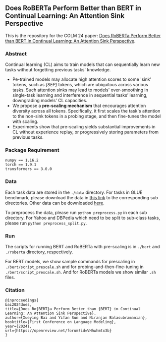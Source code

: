 ## Does RoBERTa Perform Better than BERT in Continual Learning: An Attention Sink Perspective
This is the repository for the COLM 24 paper: [Does RoBERTa Perform Better than BERT in Continual Learning: An Attention Sink Perspective](https://openreview.net/pdf/871a164cc29448a6b9d44abc428bcd4529d60d16.pdf).

### Abstract
Continual learning (CL) aims to train models that can sequentially learn new tasks without forgetting previous tasks' knowledge. 
* Pe-trained models may allocate high attention scores to some 'sink' tokens, such as *[SEP]* tokens, which are ubiquitous across various tasks. Such attention sinks may lead to models' over-smoothing in single-task learning and interference in sequential tasks’ learning, downgrading models' CL capacities.
* We propose a **pre-scaling mechanism** that encourages attention diversity across all tokens. Specifically, it first scales the task's attention to the non-sink tokens in a probing stage, and then fine-tunes the model with scaling.
* Experiments show that pre-scaling yields substantial improvements in CL without experience replay, or progressively storing parameters from previous tasks.  

### Package Requirement
```
numpy == 1.16.2
torch == 1.9.1
transformers == 3.0.0
```

### Data
Each task data are stored in the ```./data``` directory. For tasks in GLUE benchmark, please download the data in [this link](https://gluebenchmark.com/tasks) to the corresponding sub directories. Other data can be downloaded [here](https://drive.google.com/drive/folders/0Bz8a_Dbh9Qhbfll6bVpmNUtUcFdjYmF2SEpmZUZUcVNiMUw1TWN6RDV3a0JHT3kxLVhVR2M?resourcekey=0-TLwzfR2O-D2aPitmn5o9VQ).

To preprocess the data, please run ```python preprocess.py``` in each sub directory. For Yahoo and DBPedia which need to be split to sub-class tasks, please run ```python preprocess_split.py```.

### Run
The scripts for running BERT and RoBERTa with pre-scaling is in ```./bert``` and ```./roberta``` directory, respectively. 

For BERT models, we show sample commands for prescaling in ```./bert/script_prescale.sh``` and for probing-and-then-fine-tuning in ```./bert/script_prescale.sh```. And for RoBERTa models we show similar ```.sh``` files.

### Citation
```
@inproceedings{
bai2024does,
title={Does Ro{BERT}a Perform Better than {BERT} in Continual Learning: An Attention Sink Perspective},
author={Xueying Bai and Yifan Sun and Niranjan Balasubramanian},
booktitle={First Conference on Language Modeling},
year={2024},
url={https://openreview.net/forum?id=VHhwhmtx3b}
}
```



